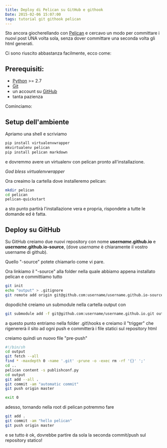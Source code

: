 ```yaml
---
title: Deploy di Pelican su GitHub e githook
Date: 2015-02-06 15:07:00
tags: tutorial git githook pelican
---
```

Sto ancora giocherellando con [Pelican](https://blog.getpelican.com/) e cercavo un modo per committare i nuovi post UNA volta sola, senza dover committare una seconda volta gli html generati.

Ci sono riuscito abbastanza facilmente, ecco come:

## Prerequisiti:

* [Python](https://www.python.org/downloads/) >= 2.7
* [Git](https://git-scm.com/)
* un account su [GitHub](https://github.com/)
* tanta pazienza

Cominciamo:

## Setup dell'ambiente
Apriamo una shell e scriviamo

```bash
pip install virtualenvwrapper
mkvirtualenv pelican
pip install pelican markdown
```

e dovremmo avere un virtualenv con pelican pronto all'installazione.

*God bless virtualenvwrapper*

Ora creaimo la cartella dove installeremo pelican:

```bash
mkdir pelican
cd pelican
pelican-quickstart
```

a sto punto partirà l'installazione vera e propria, rispondete a tutte le domande ed è fatta.

## Deploy su GitHub
Su GitHub creiamo due nuovi repository con nome ***username*.github.io** e ***username*.github.io-source**, (dove *username* è chiaramente il vostro username di github).

Quello "-source" potete chiamarlo come vi pare.

Ora linkiamo il "-source" alla folder nella quale abbiamo appena installato pelican e committiamo tutto

```bash
git init
echo "output" > .gitignore
git remote add origin git@github.com:username/username.github.io-source.git
```

dopodichè creiamo un submodule nella cartella output con

```bash
git submodule add -f git@github.com:username/username.github.io.git output
```

a questo punto entriamo nella folder .git\hooks e creiamo il "trigger" che rigenererà il sito ad ogni push e committerà i file statici sul repository html

creiamo quindi un nuovo file "pre-push"

```bash
#!/bin/sh
cd output
git fetch --all
find * -maxdepth 0 -name '.git' -prune -o -exec rm -rf '{}' ';'
cd ..
pelican content -s publishconf.py
cd output
git add --all .
git commit -am "automatic commit"
git push origin master

exit 0
```

adesso, tornando nella root di pelican potremmo fare

```bash
git add .
git commit -am "hello pelican"
git push origin master
```

e se tutto è ok, dovrebbe partire da sola la seconda commit/push sul repository statico!
